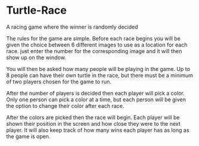 # Turtle-Race
A racing game where the winner is randomly decided

The rules for the game are simple. Before each race begins you will be given the choice
between 6 different images to use as a location for each race. just enter the number for the 
corresponding image and it will then show up on the window. 

You will then be asked how many people will be playing in the game. Up to 8 people can have their 
own turtle in the race, but there must be a minimum of two players chosen for the game to run. 

After the number of players is decided then each player will pick a color. Only one person can
pick a color at a time, but each person will be given the option to change their color after each race.

After the colors are picked then the race will begin. Each player will be shown their position in the screen
and how close they were to the next player. It will also keep track of how many wins each player has as long
as the game is open.
